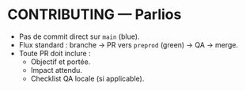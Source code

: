 # CONTRIBUTING — Parlios

- Pas de commit direct sur `main` (blue).
- Flux standard : branche → PR vers `preprod` (green) → QA → merge.
- Toute PR doit inclure :
  - Objectif et portée.
  - Impact attendu.
  - Checklist QA locale (si applicable).
